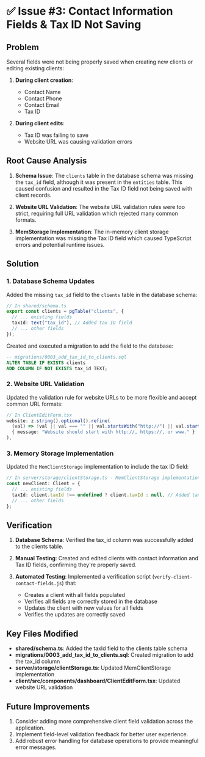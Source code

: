 # ✅ Issue #3: Contact Information Fields & Tax ID Not Saving

## Problem

Several fields were not being properly saved when creating new clients or editing existing clients:

1. **During client creation**: 
   - Contact Name
   - Contact Phone
   - Contact Email
   - Tax ID

2. **During client edits**:
   - Tax ID was failing to save
   - Website URL was causing validation errors

## Root Cause Analysis

1. **Schema Issue**: The `clients` table in the database schema was missing the `tax_id` field, although it was present in the `entities` table. This caused confusion and resulted in the Tax ID field not being saved with client records.

2. **Website URL Validation**: The website URL validation rules were too strict, requiring full URL validation which rejected many common formats.

3. **MemStorage Implementation**: The in-memory client storage implementation was missing the Tax ID field which caused TypeScript errors and potential runtime issues.

## Solution

### 1. Database Schema Updates

Added the missing `tax_id` field to the `clients` table in the database schema:

```typescript
// In shared/schema.ts
export const clients = pgTable("clients", {
  // ... existing fields
  taxId: text("tax_id"), // Added tax ID field
  // ... other fields
});
```

Created and executed a migration to add the field to the database:

```sql
-- migrations/0003_add_tax_id_to_clients.sql
ALTER TABLE IF EXISTS clients
ADD COLUMN IF NOT EXISTS tax_id TEXT;
```

### 2. Website URL Validation

Updated the validation rule for website URLs to be more flexible and accept common URL formats:

```typescript
// In ClientEditForm.tsx
website: z.string().optional().refine(
  (val) => !val || val === "" || val.startsWith("http://") || val.startsWith("https://") || val.startsWith("www."),
  { message: "Website should start with http://, https://, or www." }
),
```

### 3. Memory Storage Implementation

Updated the `MemClientStorage` implementation to include the tax ID field:

```typescript
// In server/storage/clientStorage.ts - MemClientStorage implementation
const newClient: Client = {
  // ... existing fields
  taxId: client.taxId !== undefined ? client.taxId : null, // Added taxId
  // ... other fields
};
```

## Verification

1. **Database Schema**: Verified the tax_id column was successfully added to the clients table.

2. **Manual Testing**: Created and edited clients with contact information and Tax ID fields, confirming they're properly saved.

3. **Automated Testing**: Implemented a verification script (`verify-client-contact-fields.js`) that:
   - Creates a client with all fields populated
   - Verifies all fields are correctly stored in the database
   - Updates the client with new values for all fields
   - Verifies the updates are correctly saved

## Key Files Modified

- **shared/schema.ts**: Added the taxId field to the clients table schema
- **migrations/0003_add_tax_id_to_clients.sql**: Created migration to add the tax_id column
- **server/storage/clientStorage.ts**: Updated MemClientStorage implementation
- **client/src/components/dashboard/ClientEditForm.tsx**: Updated website URL validation

## Future Improvements

1. Consider adding more comprehensive client field validation across the application.
2. Implement field-level validation feedback for better user experience.
3. Add robust error handling for database operations to provide meaningful error messages.